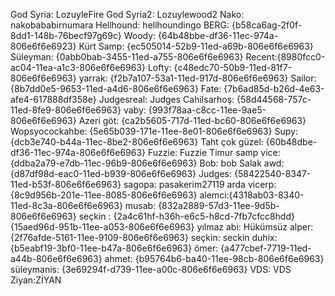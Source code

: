 God Syria: LozuyleFire
God Syria2: Lozuylewood2
Nako: nakobababirnumara
Hellhound: hellhoundingo
BERG: {b58ca6ag-2f0f-8dd1-148b-76becf97g69c}
Woody: {64b48bbe-df36-11ec-974a-806e6f6e6923}
Kürt Samp: {ec505014-52b9-11ed-a69b-806e6f6e6963}
Süleyman: {0abb0bab-3455-11ed-a755-806e6f6e6963}
Recent:{8980fcc0-ac04-11ea-a1c3-806e6f6e6963}
Lofty: {c48edc70-50b9-11ed-81f7-806e6f6e6963}
yarrak: {f2b7a107-53a1-11ed-917d-806e6f6e6963}
Sailor: {8b7dd0e5-9653-11ed-a4d6-806e6f6e6963}
Fate: {7b6ad85d-b26d-4e63-afe4-617888df358e}
Judgesreal: Judges
Cahilsarhoş: {58d44568-757c-11ed-8fe9-806e6f6e6963}
vaby: {993f78aa-c8cc-11ee-9ae5-806e6f6e6963}
Azeri göt: {ca2b5605-717d-11ed-bc60-806e6f6e6963}
Wopsyocockahbe: {5e65b039-171e-11ee-8e01-806e6f6e6963}
Supy: {dcb3e740-b44a-11ec-8be2-806e6f6e6963}
Taht çok güzel: {60b48dbe-df36-11ec-974a-806e6f6e6963}
Fuzzie: Fuzzie
Timur samp vice: {ddba2a79-e7db-11ec-96b9-806e6f6e6963}
Bob: bob
Salak awd: {d87df98d-eac0-11ed-b939-806e6f6e6963}
Judges: {58422540-8347-11ed-b53f-806e6f6e6963}
sagopa: pasakerim27119
arda vicerp: {8c9d956b-201e-11ee-8085-806e6f6e6963}
alemci:{4318ab03-8340-11ed-8c3a-806e6f6e6963}
musab: {832a2889-57d3-11ee-9d5b-806e6f6e6963}
seçkin : {2a4c61hf-h36h-e6c5-h8cd-7fb7cfcc8hdd}
{15aed96d-951b-11ee-a053-806e6f6e6963}
yılmaz abi: Hükümsüz
alper: {2f76afde-5161-11ee-9109-806e6f6e6963}
seçkin: seckin
duhix: {b5eabf19-3bf0-11ee-b47a-806e6f6e6963}
ömer: {a477cbef-7719-11ed-a44b-806e6f6e6963}
ahmet: {b95764b6-ba40-11ee-98cb-806e6f6e6963}
süleymanis: {3e69294f-d739-11ee-a00c-806e6f6e6963}
VDS: VDS
Ziyan:ZİYAN

